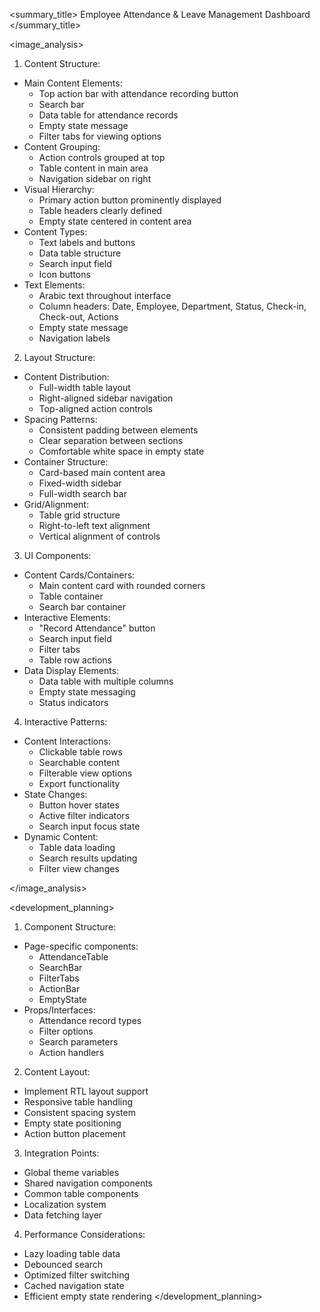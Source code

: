 <summary_title>
Employee Attendance & Leave Management Dashboard
</summary_title>

<image_analysis>
1. Content Structure:
- Main Content Elements:
  * Top action bar with attendance recording button
  * Search bar
  * Data table for attendance records
  * Empty state message
  * Filter tabs for viewing options
- Content Grouping:
  * Action controls grouped at top
  * Table content in main area
  * Navigation sidebar on right
- Visual Hierarchy:
  * Primary action button prominently displayed
  * Table headers clearly defined
  * Empty state centered in content area
- Content Types:
  * Text labels and buttons
  * Data table structure
  * Search input field
  * Icon buttons
- Text Elements:
  * Arabic text throughout interface
  * Column headers: Date, Employee, Department, Status, Check-in, Check-out, Actions
  * Empty state message
  * Navigation labels

2. Layout Structure:
- Content Distribution:
  * Full-width table layout
  * Right-aligned sidebar navigation
  * Top-aligned action controls
- Spacing Patterns:
  * Consistent padding between elements
  * Clear separation between sections
  * Comfortable white space in empty state
- Container Structure:
  * Card-based main content area
  * Fixed-width sidebar
  * Full-width search bar
- Grid/Alignment:
  * Table grid structure
  * Right-to-left text alignment
  * Vertical alignment of controls

3. UI Components:
- Content Cards/Containers:
  * Main content card with rounded corners
  * Table container
  * Search bar container
- Interactive Elements:
  * "Record Attendance" button
  * Search input field
  * Filter tabs
  * Table row actions
- Data Display Elements:
  * Data table with multiple columns
  * Empty state messaging
  * Status indicators

4. Interactive Patterns:
- Content Interactions:
  * Clickable table rows
  * Searchable content
  * Filterable view options
  * Export functionality
- State Changes:
  * Button hover states
  * Active filter indicators
  * Search input focus state
- Dynamic Content:
  * Table data loading
  * Search results updating
  * Filter view changes

</image_analysis>

<development_planning>
1. Component Structure:
- Page-specific components:
  * AttendanceTable
  * SearchBar
  * FilterTabs
  * ActionBar
  * EmptyState
- Props/Interfaces:
  * Attendance record types
  * Filter options
  * Search parameters
  * Action handlers

2. Content Layout:
- Implement RTL layout support
- Responsive table handling
- Consistent spacing system
- Empty state positioning
- Action button placement

3. Integration Points:
- Global theme variables
- Shared navigation components
- Common table components
- Localization system
- Data fetching layer

4. Performance Considerations:
- Lazy loading table data
- Debounced search
- Optimized filter switching
- Cached navigation state
- Efficient empty state rendering
</development_planning>